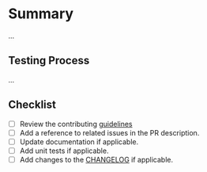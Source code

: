 # Summary

...

## Testing Process

...

## Checklist

- [ ] Review the contributing [guidelines](./CONTRIBUTING.md)
- [ ] Add a reference to related issues in the PR description.
- [ ] Update documentation if applicable.
- [ ] Add unit tests if applicable.
- [ ] Add changes to the [CHANGELOG](./CHANGELOG.md) if applicable.
